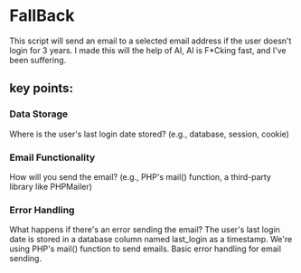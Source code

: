 # FallBack
This script will send an email to a selected email address if the user doesn't login for 3 years.
I made this will the help of AI, AI is F*Cking fast, and I've been suffering.

## key points:

### Data Storage
Where is the user's last login date stored? (e.g., database, session, cookie)

### Email Functionality
How will you send the email? (e.g., PHP's mail() function, a third-party library like PHPMailer)

### Error Handling
What happens if there's an error sending the email?
The user's last login date is stored in a database column named last_login as a timestamp.
We're using PHP's mail() function to send emails.
Basic error handling for email sending.
